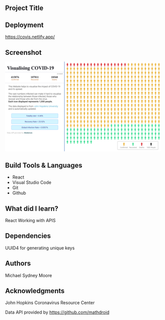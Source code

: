 ## Project Title

## Deployment

https://covis.netlify.app/

## Screenshot

![](screenshot/corona-app-screenshot.png)

## Build Tools & Languages

- React
- Visual Studio Code
- Git
- Github

## What did I learn?

React
Working with APIS

## Dependencies

UUID4 for generating unique keys

## Authors

Michael Sydney Moore

## Acknowledgments

John Hopkins Coronavirus Resource Center

Data API provided by https://github.com/mathdroid
